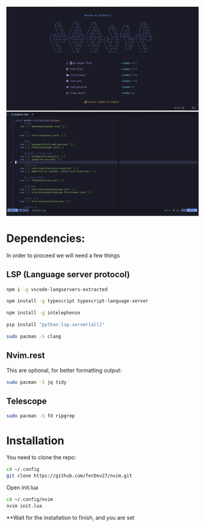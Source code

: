 ![nvim1](./screenshots/nvim_1.png)
![nvim1](./screenshots/nvim_2.png)

<h1>Dependencies:</h1>
In order to proceed we will need a few things

<h2>LSP (Language server protocol)</h2>

```bash
npm i -g vscode-langservers-extracted
```

```bash
npm install -g typescript typescript-language-server
```

```bash
npm install -g intelephense
```

```bash
pip install "python-lsp-server[all]"
```

```bash
sudo pacman -S clang
```

<h2>Nvim.rest</h2>
This are optional, for better formatting output:<br>

```bash
sudo pacman -S jq tidy
```

<h2>Telescope</h2>

```bash
sudo pacman -S fd ripgrep
```

<h1>Installation</h1>
You need to clone the repo:

```bash
cd ~/.config
git clone https://github.com/ferDev27/nvim.git
```

Open init.lua
```bash
cd ~/.config/nvim
nvim init.lua
```

**Wait for the installation to finish, and you are set



